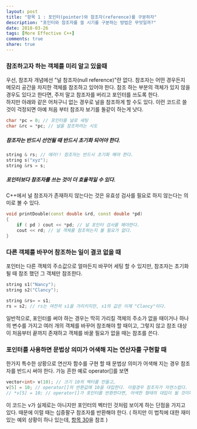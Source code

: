 ```yaml
---
layout: post
title: "항목 1 : 포인터(pointer)와 참조자(reference)를 구분하자"
description: "포인터와 참조자를 쓸 시기를 구분하는 방법은 무엇일까?"
date: 2018-03-26
tags: [More Effective C++]
comments: true
share: true
---
```


### 참조하고자 하는 객체를 미리 알고 있을때
우선, 참조자 개념에선 "널 참조자(null reference)"란 없다. 참조자는 어떤 경우든지 메모리 공간을 차지한 객체를 참조하고 있어야 한다. 참조 하는 부분의 객체가 있지 않을 경우도 있다고 한다면, 주저 말고 참조자를 버리고 포인터를 쓰도록 한다.  
하지만 아래와 같은 어처구니 없는 경우로 널을 참조하게 할 수도 있다. 이런 코드르 쓸 것이 걱정되면 아예 처음 부터 참조자 보기를 돌같이 하는게 낫다.  
```c++
char *pc = 0; // 포인터를 널로 세팅 
char &rc = *pc; // 널을 참조하려는 시도
```

##### 참조자는 반드시 선언될 때 반드시 초기화 되어야 한다. 
```c++
string & rs; // 에러!! 참조자는 반드시 초기화 해야 한다.
string s("xyz"); 
string &rs = s;
```

##### 포인터보다 참조자를 쓰는 것이 더 효율적일 수 있다. 
C++에서 널 참조자가 존재하지 않는다는 것은 유효성 검사를 필요로 하지 않는다는 의미로 볼 수 있다. 
```c++
void printDouble(const double &rd, const double *pd)
{
    if ( pd ) cout << *pd; // 널 포인터 검사를 해야한다. 
    cout << rd; // 널 객체를 참조하는지 볼 필요가 없다. 
}
```

### 다른 객체를 바꾸어 참조하는 일이 결코 없을 때
포인터는 다른 객체의 주소값으로 얼마든지 바꾸어 세팅 할 수 있지만, 참조자는 초기화될 때 참조 했던 그 객체만 참조한다. 
```c++
string s1("Nancy");
string s2("Clancy"); 

string &rs= = s1; 
rs = s2; // rs는 여전히 s1을 가리키지만, s1의 값은 이제 "Clancy"이다. 
```

일반적으로, 포인터를 써야 하는 경우는 딱히 가리킬 객체의 주소가 없을 때이거나 하나의 변수를 가지고 여러 개의 객체를 바꾸어 참조해야 할 때이고, 그렇지 않고 참조 대상이 처음부터 끝까지 존재하고 객체를 바꿀 필요가 없을 때는 참조를 쓴다. 

### 포인터를 사용하면 문법상 의미가 어색해 지는 연산자를 구현할 때
한가지 특수한 상황으로 연산자 함수를 구현 할 때 문법상 의미가 어색해 지는 경우 참조자를 반드시 써야 한다. 가능 흔한 예로 operator[]를 보면
```c++
vector<int> v(10); // 크기 10의 벡터를 만들고,
v[5] = 10; // operator[]의 반환값에 10을 대입한다. 이럴경우 참조자가 자연스럽다. 
// *v[5] = 10; // operator[]가 포인터를 반환한다면, 어색한 형태의 대입이 될 것이다. 
```

이 코드는 v가 실제로는 아니지만 포인터의 벡터인 것처럼 보이게 하는 단점을 가지고 있다. 때문에 이럴 때는 십중팔구 참조자를 반환해야 한다. ( 하지만 이 법칙에 대한 재미 있는 예외 상황이 하나 있는데, [항목 30](../..//2018-03-26/more-effective-30/)을 참조 )  